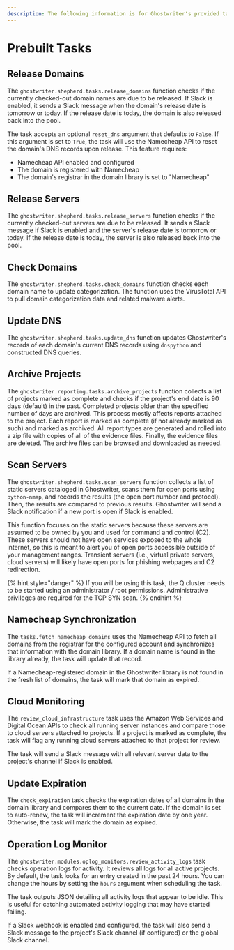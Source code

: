 ```yaml
---
description: The following information is for Ghostwriter's provided tasks
---
```


# Prebuilt Tasks

## Release Domains

The `ghostwriter.shepherd.tasks.release_domains` function checks if the currently checked-out domain names are due to be released. If Slack is enabled, it sends a Slack message when the domain's release date is tomorrow or today. If the release date is today, the domain is also released back into the pool.

The task accepts an optional `reset_dns` argument that defaults to `False`. If this argument is set to `True`, the task will use the Namecheap API to reset the domain's DNS records upon release. This feature requires:

* Namecheap API enabled and configured
* The domain is registered with Namecheap&#x20;
* The domain's registrar in the domain library is set to "Namecheap"

## Release Servers

The `ghostwriter.shepherd.tasks.release_servers` function checks if the currently checked-out servers are due to be released. It sends a Slack message if Slack is enabled and the server's release date is tomorrow or today. If the release date is today, the server is also released back into the pool.

## Check Domains

The `ghostwriter.shepherd.tasks.check_domains` function checks each domain name to update categorization. The function uses the VirusTotal API to pull domain categorization data and related malware alerts.

## Update DNS

The `ghostwriter.shepherd.tasks.update_dns` function updates Ghostwriter's records of each domain's current DNS records using `dnspython` and constructed DNS queries.

## Archive Projects

The `ghostwriter.reporting.tasks.archive_projects` function collects a list of projects marked as complete and checks if the project's end date is 90 days (default) in the past. Completed projects older than the specified number of days are archived. This process mostly affects reports attached to the project. Each report is marked as complete (if not already marked as such) and marked as archived. All report types are generated and rolled into a zip file with copies of all of the evidence files. Finally, the evidence files are deleted. The archive files can be browsed and downloaded as needed.

## Scan Servers

The `ghostwriter.shepherd.tasks.scan_servers` function collects a list of static servers cataloged in Ghostwriter, scans them for open ports using `python-nmap`, and records the results (the open port number and protocol). Then, the results are compared to previous results. Ghostwriter will send a Slack notification if a new port is open if Slack is enabled.

This function focuses on the static servers because these servers are assumed to be owned by you and used for command and control (C2). These servers should not have open services exposed to the whole internet, so this is meant to alert you of open ports accessible outside of your management ranges. Transient servers (i.e., virtual private servers, cloud servers) will likely have open ports for phishing webpages and C2 redirection.

{% hint style="danger" %}
If you will be using this task, the Q cluster needs to be started using an administrator / root permissions. Administrative privileges are required for the TCP SYN scan.
{% endhint %}

## Namecheap Synchronization

The `tasks.fetch_namecheap_domains` uses the Namecheap API to fetch all domains from the registrar for the configured account and synchronizes that information with the domain library. If a domain name is found in the library already, the task will update that record.

If a Namecheap-registered domain in the Ghostwriter library is not found in the fresh list of domains, the task will mark that domain as expired.

## Cloud Monitoring

The `review_cloud_infrastructure` task uses the Amazon Web Services and Digital Ocean APIs to check all running server instances and compare those to cloud servers attached to projects. If a project is marked as complete, the task will flag any running cloud servers attached to that project for review.

The task will send a Slack message with all relevant server data to the project's channel if Slack is enabled.

## Update Expiration

The `check_expiration` task checks the expiration dates of all domains in the domain library and compares them to the current date. If the domain is set to auto-renew, the task will increment the expiration date by one year. Otherwise, the task will mark the domain as expired.

## Operation Log Monitor

The `ghostwriter.modules.oplog_monitors.review_activity_logs` task checks operation logs for activity. It reviews all logs for all active projects. By default, the task looks for an entry created in the past 24 hours. You can change the hours by setting the `hours` argument when scheduling the task.

The task outputs JSON detailing all activity logs that appear to be idle. This is useful for catching automated activity logging that may have started failing.

If a Slack webhook is enabled and configured, the task will also send a Slack message to the project's Slack channel (if configured) or the global Slack channel.
